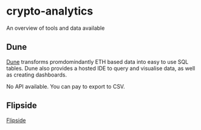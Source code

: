 # crypto-analytics
An overview of tools and data available


## Dune

[Dune](https://dune.xyz/home) transforms promdomindantly ETH based data into easy to use SQL tables. Dune also provides a hosted IDE to query and visualise data, as well as creating dashboards.

No API available. You can pay to export to CSV.

## Flipside

[Flipside](https://www.flipsidecrypto.com/)
